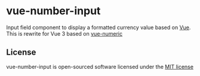 # vue-number-input

Input field component to display a formatted currency value based on [Vue](https://vuejs.org/).
This is rewrite for Vue 3 based on [vue-numeric](https://github.com/kevinongko/vue-numeric)

## License

vue-number-input is open-sourced software licensed under the [MIT license](http://opensource.org/licenses/MIT)
